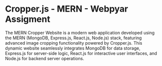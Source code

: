 
# Cropper.js - MERN - Webpyar Assigment

The MERN Cropper Website is a modern web application developed using the MERN (MongoDB, Express.js, React.js, Node.js) stack, featuring advanced image cropping functionality powered by Cropper.js. This dynamic website seamlessly integrates MongoDB for data storage, Express.js for server-side logic, React.js for interactive user interfaces, and Node.js for backend server operations.
